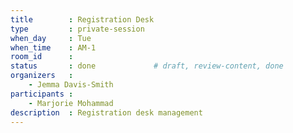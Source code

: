 ```yaml
---
title        : Registration Desk
type         : private-session
when_day     : Tue
when_time    : AM-1
room_id      :
status       : done             # draft, review-content, done
organizers   :
    - Jemma Davis-Smith
participants :
    - Marjorie Mohammad
description  : Registration desk management
---
```


